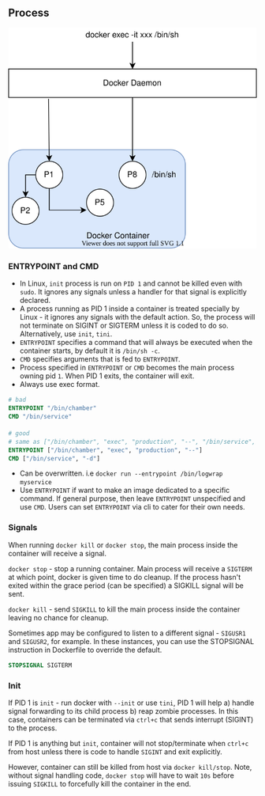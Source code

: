 ## Process

![docker processes](docker-process.svg)

### ENTRYPOINT and CMD

- In Linux, `init` process is run on `PID 1` and cannot be killed even with `sudo`. It ignores any signals unless a handler for that signal is explicitly declared.
- A process running as PID 1 inside a container is treated specially by Linux - it ignores any signals with the default action. So, the process will not terminate on SIGINT or SIGTERM unless it is coded to do so. Alternatively, use `init`, `tini`.
- `ENTRYPOINT` specifies a command that will always be executed when the container starts, by default it is `/bin/sh -c`.
- `CMD` specifies arguments that is fed to `ENTRYPOINT`.
- Process specified in `ENTRYPOINT` or `CMD` becomes the main process owning pid `1`. When PID 1 exits, the container will exit.
- Always use exec format.

```Dockerfile
# bad
ENTRYPOINT "/bin/chamber"
CMD "/bin/service"

# good
# same as ["/bin/chamber", "exec", "production", "--", "/bin/service", "-d"]
ENTRYPOINT ["/bin/chamber", "exec", "production", "--"]
CMD ["/bin/service", "-d"]
```
- Can be overwritten. i.e `docker run --entrypoint /bin/logwrap myservice`
- Use `ENTRYPOINT` if want to make an image dedicated to a specific command. If general purpose, then leave `ENTRYPOINT` unspecified and use `CMD`. Users can set `ENTRYPOINT` via cli to cater for their own needs.

### Signals

When running `docker kill` or `docker stop`, the main process inside the container will receive a signal.

`docker stop` - stop a running container. Main process will receive a `SIGTERM` at which point, docker is given time to do cleanup. If the process hasn't exited within the grace period (can be specified) a SIGKILL signal will be sent.

`docker kill` - send `SIGKILL` to kill the main process inside the container leaving no chance for cleanup.

Sometimes app may be configured to listen to a different signal - `SIGUSR1` and `SIGUSR2`, for example. In these instances, you can use the STOPSIGNAL instruction in Dockerfile to override the default.

```Dockerfile
STOPSIGNAL SIGTERM
```

### Init

If PID 1 is `init` - run docker with `--init` or use `tini`, PID 1 will help a) handle signal forwarding to its child process b) reap zombie processes. In this case, containers can be terminated via `ctrl+c` that sends interrupt (SIGINT) to the process.

If PID 1 is anything but `init`, container will not stop/terminate when `ctrl+c` from host unless there is code to handle `SIGINT` and exit explicitly.

However, container can still be killed from host via `docker kill/stop`. Note, without signal handling code, `docker stop` will have to wait `10s` before issuing `SIGKILL` to forcefully kill the container in the end.
